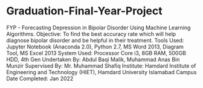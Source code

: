 # Graduation-Final-Year-Project
FYP - Forecasting Depression in Bipolar Disorder Using Machine Learning Algorithms. Objective: To find the best accuracy rate which will help diagnose bipolar disorder and be helpful in their treatment.
Tools Used: Jupyter Notebook (Anaconda 2.0), Python 2.7, MS Word 2013, Diagram Tool, MS Excel 2013
System Used: Processor Core i3, 8GB RAM, 500GB HDD, 4th Gen
Undertaken By: Abdul Baqi Malik, Muhammad Anas Bin Munzir
Supervised By: Mr. Muhammad Shafiq
Institute: Hamdard Institute of Engineering and Technology (HIET), Hamdard University Islamabad Campus
Date Completed: Jan 2022
